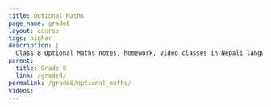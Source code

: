 ```yaml
---
title: Optional Maths
page_name: grade8
layout: course
tags: higher
description: |
  Class 8 Optional Maths notes, homework, video classes in Nepali language.
parent:
  title: Grade 8
  link: /grade8/
permalink: /grade8/optional_maths/
videos:
---
```

